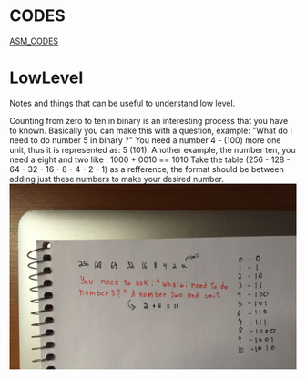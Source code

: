 # CODES 

[ASM_CODES](https://github.com/sidhawkss/LowLevel/tree/main/asm_codes)

# LowLevel
Notes and things that can be useful to understand low level. 


Counting from zero to ten in binary is an interesting process that you have to known. Basically you can make this with a question, example: "What do I need to do number 5 in binary ?"  You need a number 4 - (100) more one unit, thus it is represented as: 5 (101). Another example, the number ten, you need a eight and two like : 1000 + 0010 == 1010
Take  the table (256 - 128 - 64 - 32 - 16 - 8 - 4 - 2 - 1) as a refference, the format should be between adding just these numbers to make your desired number. 
[![](images/010.jpg)](images/010.jpg)


